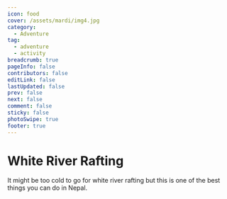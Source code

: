 ```yaml
---
icon: food
cover: /assets/mardi/img4.jpg
category:
  - Adventure
tag:
  - adventure
  - activity
breadcrumb: true
pageInfo: false
contributors: false
editLink: false
lastUpdated: false
prev: false
next: false
comment: false
sticky: false
photoSwipe: true
footer: true
---
```


# White River Rafting

It might be too cold to go for white river rafting but this is one of the best things you can do in Nepal.

